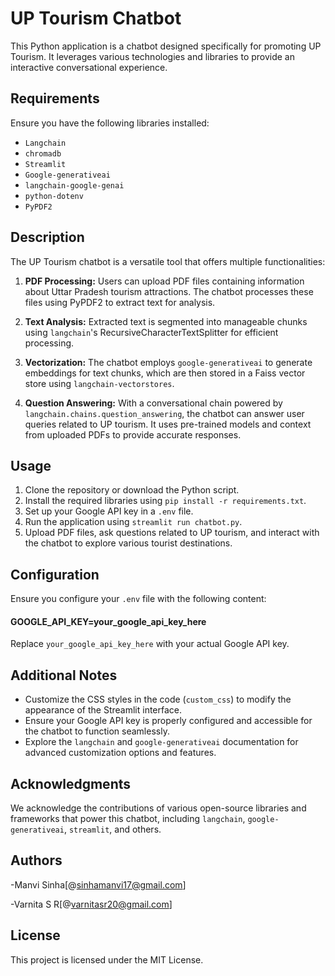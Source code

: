 # UP Tourism Chatbot

This Python application is a chatbot designed specifically for promoting UP Tourism. It leverages various technologies and libraries to provide an interactive conversational experience.

## Requirements

Ensure you have the following libraries installed:

- `Langchain`
- `chromadb`
- `Streamlit`
- `Google-generativeai`
- `langchain-google-genai`
- `python-dotenv`
- `PyPDF2`

## Description

The UP Tourism chatbot is a versatile tool that offers multiple functionalities:

1. **PDF Processing:** Users can upload PDF files containing information about Uttar Pradesh tourism attractions. The chatbot processes these files using PyPDF2 to extract text for analysis.

2. **Text Analysis:** Extracted text is segmented into manageable chunks using `langchain`'s RecursiveCharacterTextSplitter for efficient processing.

3. **Vectorization:** The chatbot employs `google-generativeai` to generate embeddings for text chunks, which are then stored in a Faiss vector store using `langchain-vectorstores`.

4. **Question Answering:** With a conversational chain powered by `langchain.chains.question_answering`, the chatbot can answer user queries related to UP tourism. It uses pre-trained models and context from uploaded PDFs to provide accurate responses.

## Usage

1. Clone the repository or download the Python script.
2. Install the required libraries using `pip install -r requirements.txt`.
3. Set up your Google API key in a `.env` file.
4. Run the application using `streamlit run chatbot.py`.
5. Upload PDF files, ask questions related to UP tourism, and interact with the chatbot to explore various tourist destinations.

## Configuration

Ensure you configure your `.env` file with the following content:
#### GOOGLE_API_KEY=your_google_api_key_here


Replace `your_google_api_key_here` with your actual Google API key.

## Additional Notes

- Customize the CSS styles in the code (`custom_css`) to modify the appearance of the Streamlit interface.
- Ensure your Google API key is properly configured and accessible for the chatbot to function seamlessly.
- Explore the `langchain` and `google-generativeai` documentation for advanced customization options and features.

## Acknowledgments

We acknowledge the contributions of various open-source libraries and frameworks that power this chatbot, including `langchain`, `google-generativeai`, `streamlit`, and others.

## Authors
-Manvi Sinha[@sinhamanvi17@gmail.com]

-Varnita S R[@varnitasr20@gmail.com]

## License

This project is licensed under the MIT License.
